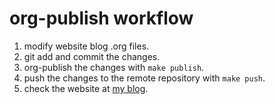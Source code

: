 # org-publish workflow

1. modify website blog .org files.
2. git add and commit the changes.
3. org-publish the changes with `make publish`.
4. push the changes to the remote repository with `make push`.
5. check the website at [my blog](https://stardiviner.github.io/).